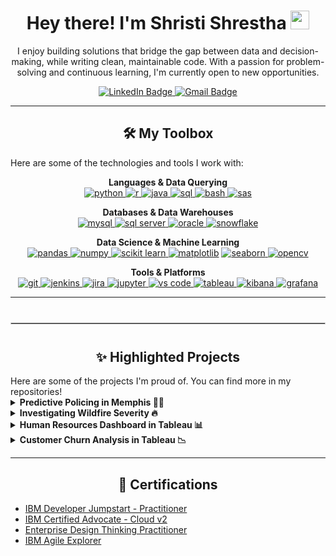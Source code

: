 <div id="header" align="center">
  <h1>
    Hey there! I'm Shristi Shrestha
    <img src="https://media.giphy.com/media/hvRJCLFzcasrR4ia7z/giphy.gif" width="30px"/>
  </h1>
  <p>
      I enjoy building solutions that bridge the gap between data and decision-making, while writing clean, maintainable code. With a passion for problem-solving and continuous learning, I'm currently open to new opportunities.
  </p>
  <div id="badges">
    <a href="https://www.linkedin.com/in/shristi-stha/" target="_blank">
      <img src="https://img.shields.io/badge/LinkedIn-blue?style=for-the-badge&logo=linkedin&logoColor=0a66c2" alt="LinkedIn Badge"/>
    </a>
    <a href="mailto:shristi.stha33@gmail.com">
      <img src="https://img.shields.io/badge/Gmail-D14836?style=for-the-badge&logo=gmail&logoColor=d14836" alt="Gmail Badge"/>
    </a>
    <!-- <a href="https://shrististha.github.io">
      <img src="https://img.shields.io/badge/Portfolio-%232C5263?style=for-the-badge&logo=portfolio&logoColor=2c5263" alt="Portfolio Badge"/>
    </a> -->
  </div>
  <!-- <img src="https://komarev.com/ghpvc/?username=shristi-shrestha&style=flat-square&color=blueviolet" alt=""/> -->

</div>

---


<h2 align="center">🛠️ My Toolbox</h2>
Here are some of the technologies and tools I work with:

<p align="center">
  <strong>Languages & Data Querying</strong><br>
  <a href="https://www.python.org" target="_blank" rel="noreferrer"> <img src="https://img.shields.io/badge/python-3670A0?style=for-the-badge&logo=python&logoColor=ffd43b" alt="python"/> </a>
  <a href="https://www.r-project.org/" target="_blank" rel="noreferrer"> <img src="https://img.shields.io/badge/r-%23276DC3.svg?style=for-the-badge&logo=r&logoColor=276dc3" alt="r"/> </a>
  <a href="https://www.java.com" target="_blank" rel="noreferrer"> <img src="https://img.shields.io/badge/java-%23ED8B00.svg?style=for-the-badge&logo=openjdk&logoColor=ed8b00" alt="java"/> </a>
   <a href="https://www.python.org" target="_blank" rel="noreferrer"> <img src="https://img.shields.io/badge/SQL-CC2927?style=for-the-badge&logo=sql&logoColor=cc2927" alt="sql"/> </a>
  <a href="https://www.gnu.org/software/bash/" target="_blank" rel="noreferrer"> <img src="https://img.shields.io/badge/bash-%234EAA25.svg?style=for-the-badge&logo=gnubash&logoColor=4eaa25" alt="bash"/> </a>
  <a href="https://www.sas.com" target="_blank" rel="noreferrer"> <img src="https://img.shields.io/badge/SAS-007EC6?style=for-the-badge&logo=sas&logoColor=007ec6" alt="sas"/> </a>
</p>

<p align="center">
  <strong>Databases & Data Warehouses</strong><br>
  <a href="https://www.mysql.com/" target="_blank" rel="noreferrer"> <img src="https://img.shields.io/badge/mysql-%2300f.svg?style=for-the-badge&logo=mysql&logoColor=00758f" alt="mysql"/> </a>
  <a href="https://www.microsoft.com/en-us/sql-server" target="_blank" rel="noreferrer"> <img src="https://img.shields.io/badge/Microsoft%20SQL%20Server-CC2927?style=for-the-badge&logo=microsoft%20sql%20server&logoColor=cc2927" alt="sql server"/> </a>
  <a href="https://www.oracle.com/" target="_blank" rel="noreferrer"> <img src="https://img.shields.io/badge/Oracle-F80000?style=for-the-badge&logo=oracle&logoColor=f80000" alt="oracle"/> </a>
  <a href="https://www.snowflake.com/" target="_blank" rel="noreferrer"> <img src="https://img.shields.io/badge/Snowflake-29B5E8?style=for-the-badge&logo=snowflake&logoColor=29b5e8" alt="snowflake"/> </a>
</p>

<p align="center">
  <strong>Data Science & Machine Learning</strong><br>
  <a href="https://pandas.pydata.org/" target="_blank" rel="noreferrer"> <img src="https://img.shields.io/badge/pandas-%23150458.svg?style=for-the-badge&logo=pandas&logoColor=150458" alt="pandas"/> </a>
  <a href="https://numpy.org/" target="_blank" rel="noreferrer"> <img src="https://img.shields.io/badge/numpy-%23013243.svg?style=for-the-badge&logo=numpy&logoColor=013243" alt="numpy"/> </a>
  <a href="https://scikit-learn.org/" target="_blank" rel="noreferrer"> <img src="https://img.shields.io/badge/scikit--learn-%23F7931E.svg?style=for-the-badge&logo=scikit-learn&logoColor=f7931e" alt="scikit learn"/> </a>
  <a href="https://matplotlib.org/" target="_blank" rel="noreferrer"> <img src="https://img.shields.io/badge/Matplotlib-3776AB?style=for-the-badge&logo=Matplotlib&logoColor=ffffff" alt="matplotlib"/></a>
  <a href="https://seaborn.pydata.org/" target="_blank" rel="noreferrer"> <img src="https://img.shields.io/badge/seaborn-3776ab?style=for-the-badge&logo=seaborn&logoColor=3776ab" alt="seaborn"/> </a>
  <a href="https://opencv.org/" target="_blank" rel="noreferrer"> <img src="https://img.shields.io/badge/OpenCV-27338e?style=for-the-badge&logo=opencv&logoColor=27338e" alt="opencv"/> </a>
</p>

<p align="center">
  <strong>Tools & Platforms</strong><br>
  <a href="https://git-scm.com/" target="_blank" rel="noreferrer"> <img src="https://img.shields.io/badge/git-%23F05033.svg?style=for-the-badge&logo=git&logoColor=f05033" alt="git"/> </a>
  <a href="https://www.jenkins.io" target="_blank" rel="noreferrer"> <img src="https://img.shields.io/badge/jenkins-%232C5263.svg?style=for-the-badge&logo=jenkins&logoColor=2c5263" alt="jenkins"/> </a>
  <a href="https://www.atlassian.com/software/jira" target="_blank" rel="noreferrer"> <img src="https://img.shields.io/badge/jira-%230052CC.svg?style=for-the-badge&logo=jira&logoColor=0052cc" alt="jira"/> </a>
  <a href="https://jupyter.org/" target="_blank" rel="noreferrer"> <img src="https://img.shields.io/badge/jupyter-%23FA0F00.svg?style=for-the-badge&logo=jupyter&logoColor=fa0f00" alt="jupyter"/> </a>
  <a href="https://code.visualstudio.com/" target="_blank" rel="noreferrer"> <img src="https://img.shields.io/badge/VS%20Code-0078d7.svg?style=for-the-badge&logo=visual-studio-code&logoColor=0078d7" alt="vs code"/> </a>
  <a href="https://www.tableau.com/" target="_blank" rel="noreferrer"> <img src="https://img.shields.io/badge/tableau-E97627?style=for-the-badge&logo=tableau&logoColor=e97627" alt="tableau"/> </a>
  <a href="https://www.elastic.co/kibana" target="_blank" rel="noreferrer"> <img src="https://img.shields.io/badge/Kibana-005571?style=for-the-badge&logo=Kibana&logoColor=005571" alt="kibana"/> </a>
  <a href="https://grafana.com" target="_blank" rel="noreferrer"> <img src="https://img.shields.io/badge/grafana-%23F46800.svg?style=for-the-badge&logo=grafana&logoColor=f46800" alt="grafana"/> </a>
</p>

---
<hr style="border: 1px solid #ccc; margin: 40px 0;">
<h2 align="center">✨ Highlighted Projects</h2>
Here are some of the projects I'm proud of. You can find more in my repositories!

<details>
<summary><b>Predictive Policing in Memphis 👮‍♀️</b></summary>
<br>
In this project, I applied data science to the Memphis Police Department's public safety dataset. The goal was to derive insights that could help in the strategic deployment of law enforcement resources. I handled the entire data science lifecycle, from cleaning a massive dataset of over 640,000 crime records to developing Decision Tree and Random Forest models to predict crime severity.
<br><br>
<strong>Technologies Used:</strong> Python, Pandas, scikit-learn, NumPy, Matplotlib, Jupyter Notebook
<br><br>
<b><a href="https://github.com/shrististha/data-science-pred-memphis">View on GitHub</a></b>
</details>

<!-- <details>
<summary><b>Exploring ML/DL for Named Entity Recognition (NER) 📝</b></summary>
<br>
This project involved evaluating and comparing the performance of different models, including Conditional Random Fields (CRF), LSTM, BiLSTM, and a hybrid BiLSTM-CRF, in identifying and classifying named entities from unstructured text data using the Groningen Meaning Bank corpus.
<br><br>
<strong>Technologies Used:</strong> Python, Pandas, scikit-learn, Tensorflow, Keras, K-fold cross-validation, Jupyter Notebook
<br><br>
<b><a href="https://github.com/shrististha/ml-ner">View on GitHub</a></b>
</details> -->

<details>
<summary><b>Investigating Wildfire Severity 🔥</b></summary>
<br>
This project involved handling large and complex datasets from multiple sources to identify the key variables contributing to the spread of wildfires. I constructed several machine learning classification models, including Decision Trees, Random Forests to classify wildfire severity.
<br><br>
<strong>Technologies Used:</strong> Python, Pandas, scikit-learn, SMOTE, Jupyter Notebook, RapidMiner
<br><br>
<b><a href="https://github.com/shrististha/investigating-wildfire-severity-using-data-mining-and-machine">View on GitHub</a></b>
</details>

<details>
<summary><b>Human Resources Dashboard in Tableau 📊</b></summary>
<br>
Built an interactive HR dashboard using Tableau to visualize and monitor key workforce metrics like attrition, diversity, and department-wise headcount. The project provides actionable insights for HR decision-making and resource planning.
<br><br>
<strong>Technologies Used:</strong> Tableau, Excel
<br><br>
<b><a href="https://github.com/shrististha/HumanResourcesDashboard">View on GitHub</a></b>
</details>

<details>
<summary><b>Customer Churn Analysis in Tableau 📉</b></summary>
<br>
Conducted a detailed churn analysis using Tableau dashboards. Explored customer demographics, contracts, payment methods, and product subscriptions to uncover factors influencing churn and retention.
<br><br>
<strong>Technologies Used:</strong> Tableau, Excel
<br><br>
<b><a href="https://github.com/shrististha/CustomerChurnAnalysis">View on GitHub</a></b>
</details>

---

<h2 align="center">📜 Certifications</h2>

- [IBM Developer Jumpstart - Practitioner](https://www.credly.com/badges/98a0e1fe-4975-40dd-a5f7-fe489c725365/public_url)
- [IBM Certified Advocate - Cloud v2](https://www.credly.com/badges/030b2acc-8af2-41e9-9cf0-d702c6818bfe/public_url)
- [Enterprise Design Thinking Practitioner](https://www.credly.com/badges/1c0b61cc-3e8f-4d06-93bc-35a519233c45/public_url)
- [IBM Agile Explorer](https://www.credly.com/badges/c00e22e7-fda3-4361-81d3-88a01387293a/public_url)
